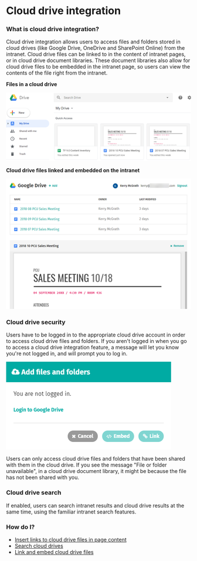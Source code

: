 # Cloud drive integration

### What is cloud drive integration?

Cloud drive integration allows users to access files and folders stored in cloud drives \(like Google Drive, OneDrive and SharePoint Online\) from the intranet. Cloud drive files can be linked to in the content of intranet pages, or in cloud drive document libraries. These document libraries also allow for cloud drive files to be embedded in the intranet page, so users can view the contents of the file right from the intranet.  
  
**Files in a cloud drive**

![](../../.gitbook/assets/1%20%2868%29.png)

**Cloud drive files linked and embedded on the intranet**

![](../../.gitbook/assets/2%20%2810%29.png)

### Cloud drive security

Users have to be logged in to the appropriate cloud drive account in order to access cloud drive files and folders. If you aren't logged in when you go to access a cloud drive integration feature, a message will let you know you're not logged in, and will prompt you to log in.  


![](../../.gitbook/assets/3%20%2831%29.png)



Users can only access cloud drive files and folders that have been shared with them in the cloud drive. If you see the message "File or folder unavailable", in a cloud drive document library, it might be because the file has not been shared with you.

### Cloud drive search

If enabled, users can search intranet results and cloud drive results at the same time, using the familiar intranet search features.

### How do I?

* [Insert links to cloud drive files in page content](link-to-cloud-drive-files-in-page-content.md)
* [Search cloud drives](search-cloud-drives.md)
* [Link and embed cloud drive files](link-and-embed-cloud-drive-files.md)

